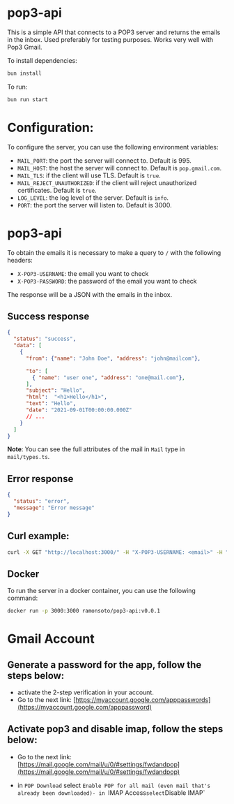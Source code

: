 # pop3-api

This is a simple API that connects to a POP3 server and returns the emails in the inbox.
Used preferably for testing purposes.
Works very well with Pop3 Gmail.


To install dependencies:

```bash
bun install
```

To run:

```bash
bun run start
```

# Configuration:
To configure the server, you can use the following environment variables:
- `MAIL_PORT`: the port the server will connect to. Default is 995.
- `MAIL_HOST`: the host the server will connect to. Default is `pop.gmail.com`.
- `MAIL_TLS`: if the client will use TLS. Default is `true`.
- `MAIL_REJECT_UNAUTHORIZED`: if the client will reject unauthorized certificates. Default is `true`.
- `LOG_LEVEL`: the log level of the server. Default is `info`.
- `PORT`: the port the server will listen to. Default is 3000.

# pop3-api
To obtain the emails it is necessary to make a query to `/` with the following headers:
- `X-POP3-USERNAME`: the email you want to check
- `X-POP3-PASSWORD`: the password of the email you want to check

The response will be a JSON with the emails in the inbox.

## Success response

```json
{
  "status": "success",
  "data": [
    {
      "from": {"name": "John Doe", "address": "john@mailcom"},

      "to": [
        { "name": "user one", "address": "one@mail.com"},
      ],
      "subject": "Hello",
      "html":  "<h1>Hello</h1>",
      "text": "Hello",
      "date": "2021-09-01T00:00:00.000Z"
      // ...
    }
  ]
}
```

**Note**: You can see the full attributes of the mail in `Mail` type in `mail/types.ts`.


## Error response

```json
{
  "status": "error",
  "message": "Error message"
}
```


## Curl example:
```bash
curl -X GET "http://localhost:3000/" -H "X-POP3-USERNAME: <email>" -H "X-POP3-PASSWORD: <password>"
```


## Docker
To run the server in a docker container, you can use the following command:

```bash
docker run -p 3000:3000 ramonsoto/pop3-api:v0.0.1
```

# Gmail Account

## Generate a password for the app, follow the steps below:
- activate the 2-step verification in your account.
- Go to the next link: [https://myaccount.google.com/apppasswords](https://myaccount.google.com/apppassword)

## Activate pop3 and disable imap, follow the steps below:
- Go to the next link: [https://mail.google.com/mail/u/0/#settings/fwdandpop](https://mail.google.com/mail/u/0/#settings/fwdandpop)

- in `POP Download` select `Enable POP for all mail (even mail that's already been downloaded)- in `IMAP Access` select `Disable IMAP`



